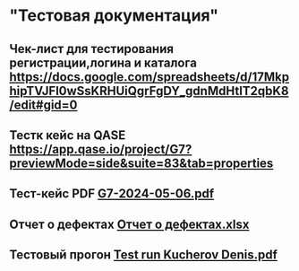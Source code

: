 # "Тестовая документация"
## Чек-лист для тестирования регистрации,логина и каталога https://docs.google.com/spreadsheets/d/17MkphipTVJFl0wSsKRHUiQgrFgDY_gdnMdHtIT2qbK8/edit#gid=0
## Тестк кейс на QASE https://app.qase.io/project/G7?previewMode=side&suite=83&tab=properties
## Тест-кейс PDF [G7-2024-05-06.pdf](https://github.com/Kucherov98/docs/files/15218944/G7-2024-05-06.pdf)
## Отчет о дефектах [Отчет о дефектах.xlsx](https://github.com/Kucherov98/docs/files/15223188/default.xlsx)
## Тестовый прогон [Test run Kucherov Denis.pdf](https://github.com/Kucherov98/docs/files/15223192/Test.run.Kucherov.Denis.pdf)
